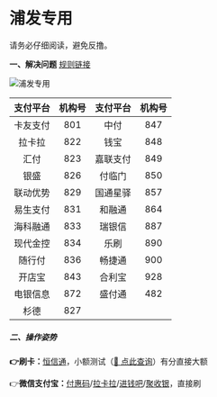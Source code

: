 # 浦发专用

请务必仔细阅读，避免反撸。

**一、解决问题**	[规则链接](https://ccc.spdb.com.cn/miniSite/integral/daima.shtml)

![浦发专用](https://cos.zjkmkj.com/media/2025/02/05/492cf4600ad94fc37c771c96dfeddd52-2.webp)


| 支付平台 | 机构号 | 支付平台 | 机构号 |
| :------: | :----: | :------: | :----: |
| 卡友支付 |  801  |   中付   |  847  |
|  拉卡拉  |  822  |   钱宝   |  848  |
|   汇付   |  823  | 嘉联支付 |  849  |
|   银盛   |  826  |  付临门  |  850  |
| 联动优势 |  829  | 国通星驿 |  857  |
| 易生支付 |  831  |  和融通  |  864  |
| 海科融通 |  833  |  瑞银信  |  887  |
| 现代金控 |  834  |   乐刷   |  890  |
|  随行付  |  836  |  畅捷通  |  900  |
|  开店宝  |  843  |  合利宝  |  928  |
| 电银信息 |  872  |  盛付通  |  482  |
|   杉德   |  827  |          |        |

##### 二、操作姿势

**👉刷卡：**[恒信通](tool/hxt.md)，小额测试（[🔗 点此查询](https://www.zjkmkj.com/Weixin/index)）有分直接大额

👉**微信支付宝：**[付惠码](tool/fhm.md)/[拉卡拉](tool/lkl.md)/[进钱吧](tool/jqb.md)/[聚收银](tool/jsy.md)，直接刷
